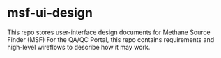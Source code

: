 # msf-ui-design

This repo stores user-interface design documents for Methane Source Finder (MSF)
For the QA/QC Portal, this repo contains requirements and high-level wireflows to describe how it may work.
